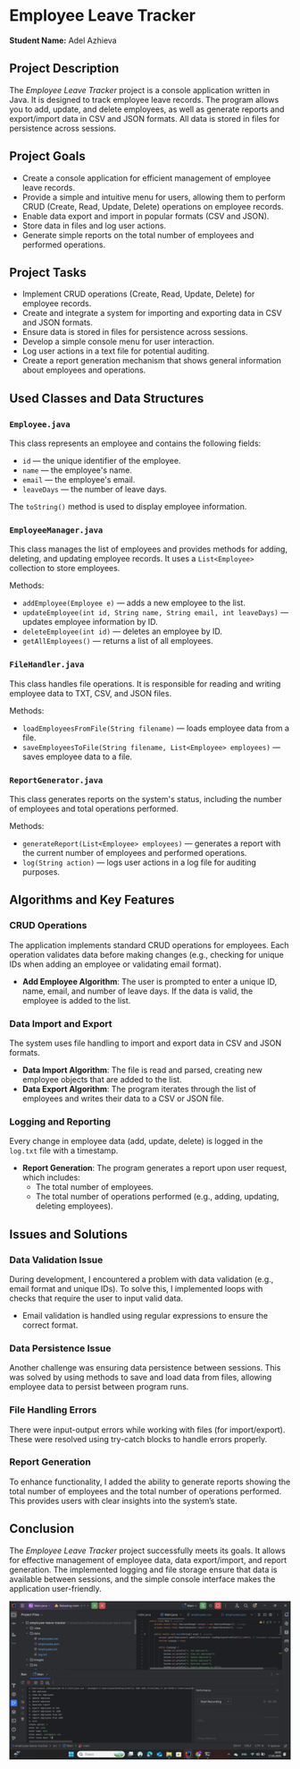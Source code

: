 # Employee Leave Tracker
**Student Name:** Adel Azhieva

## Project Description

The *Employee Leave Tracker* project is a console application written in Java. It is designed to track employee leave records. The program allows you to add, update, and delete employees, as well as generate reports and export/import data in CSV and JSON formats. All data is stored in files for persistence across sessions.

## Project Goals

- Create a console application for efficient management of employee leave records.
- Provide a simple and intuitive menu for users, allowing them to perform CRUD (Create, Read, Update, Delete) operations on employee records.
- Enable data export and import in popular formats (CSV and JSON).
- Store data in files and log user actions.
- Generate simple reports on the total number of employees and performed operations.

## Project Tasks

- Implement CRUD operations (Create, Read, Update, Delete) for employee records.
- Create and integrate a system for importing and exporting data in CSV and JSON formats.
- Ensure data is stored in files for persistence across sessions.
- Develop a simple console menu for user interaction.
- Log user actions in a text file for potential auditing.
- Create a report generation mechanism that shows general information about employees and operations.

## Used Classes and Data Structures

### `Employee.java`
This class represents an employee and contains the following fields:
- `id` — the unique identifier of the employee.
- `name` — the employee's name.
- `email` — the employee's email.
- `leaveDays` — the number of leave days.

The `toString()` method is used to display employee information.

### `EmployeeManager.java`
This class manages the list of employees and provides methods for adding, deleting, and updating employee records. It uses a `List<Employee>` collection to store employees.

Methods:
- `addEmployee(Employee e)` — adds a new employee to the list.
- `updateEmployee(int id, String name, String email, int leaveDays)` — updates employee information by ID.
- `deleteEmployee(int id)` — deletes an employee by ID.
- `getAllEmployees()` — returns a list of all employees.

### `FileHandler.java`
This class handles file operations. It is responsible for reading and writing employee data to TXT, CSV, and JSON files.

Methods:
- `loadEmployeesFromFile(String filename)` — loads employee data from a file.
- `saveEmployeesToFile(String filename, List<Employee> employees)` — saves employee data to a file.

### `ReportGenerator.java`
This class generates reports on the system's status, including the number of employees and total operations performed.

Methods:
- `generateReport(List<Employee> employees)` — generates a report with the current number of employees and performed operations.
- `log(String action)` — logs user actions in a log file for auditing purposes.

## Algorithms and Key Features

### CRUD Operations
The application implements standard CRUD operations for employees. Each operation validates data before making changes (e.g., checking for unique IDs when adding an employee or validating email format).

- **Add Employee Algorithm**: The user is prompted to enter a unique ID, name, email, and number of leave days. If the data is valid, the employee is added to the list.

### Data Import and Export
The system uses file handling to import and export data in CSV and JSON formats.

- **Data Import Algorithm**: The file is read and parsed, creating new employee objects that are added to the list.
- **Data Export Algorithm**: The program iterates through the list of employees and writes their data to a CSV or JSON file.

### Logging and Reporting
Every change in employee data (add, update, delete) is logged in the `log.txt` file with a timestamp.

- **Report Generation**: The program generates a report upon user request, which includes:
  - The total number of employees.
  - The total number of operations performed (e.g., adding, updating, deleting employees).

## Issues and Solutions

### Data Validation Issue
During development, I encountered a problem with data validation (e.g., email format and unique IDs). To solve this, I implemented loops with checks that require the user to input valid data.

- Email validation is handled using regular expressions to ensure the correct format.

### Data Persistence Issue
Another challenge was ensuring data persistence between sessions. This was solved by using methods to save and load data from files, allowing employee data to persist between program runs.

### File Handling Errors
There were input-output errors while working with files (for import/export). These were resolved using try-catch blocks to handle errors properly.

### Report Generation
To enhance functionality, I added the ability to generate reports showing the total number of employees and the total number of operations performed. This provides users with clear insights into the system’s state.

## Conclusion
The *Employee Leave Tracker* project successfully meets its goals. It allows for effective management of employee data, data export/import, and report generation. The implemented logging and file storage ensure that data is available between sessions, and the simple console interface makes the application user-friendly.

![Screenshot](screenshotik.png)




